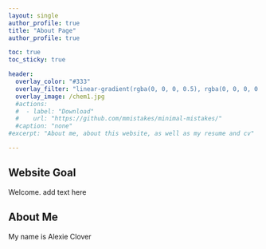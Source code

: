 ```yaml
---
layout: single
author_profile: true
title: "About Page"
author_profile: true

toc: true
toc_sticky: true

header:
  overlay_color: "#333"
  overlay_filter: "linear-gradient(rgba(0, 0, 0, 0.5), rgba(0, 0, 0, 0.5))"
  overlay_image: /chem1.jpg
  #actions:
  #  - label: "Download"
  #    url: "https://github.com/mmistakes/minimal-mistakes/"
  #caption: "none"
#excerpt: "About me, about this website, as well as my resume and cv"

---
```

## Website Goal
Welcome. add text here


## About Me
My name is Alexie Clover
